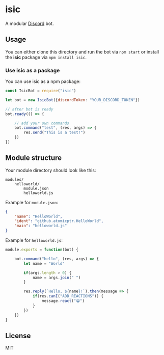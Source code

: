 # isic

A modular [Discord](https://discordapp.com/) bot.

## Usage

You can either clone this directory and run the bot via ```npm start``` or install the **isic** package via ```npm install isic```.

### Use isic as a package

You can use isic as a npm package:

```javascript
const IsicBot = require("isic")

let bot = new IsicBot({discordToken: "YOUR_DISCORD_TOKEN"})

// after bot is ready
bot.ready(() => {

    // add your own commands
    bot.command("test", (res, args) => {
        res.send("This is a test!")
    })
})

```

## Module structure

Your module directory should look like this:

    modules/
        helloworld/
            module.json
            helloworld.js

Example for ```module.json```:

```json
{
    "name": "HelloWorld",
    "ident": "github.atomicptr.HelloWorld",
    "main": "helloworld.js"
}
```

Example for ```helloworld.js```:

```js
module.exports = function(bot) {

    bot.command("hello", (res, args) => {
        let name = "World"

        if(args.length > 0) {
            name = args.join(" ")
        }

        res.reply(`Hello, ${name}!`).then(message => {
            if(res.canI("ADD_REACTIONS")) {
                message.react("😁")
            }
        })
    })
}
```

## License

MIT
